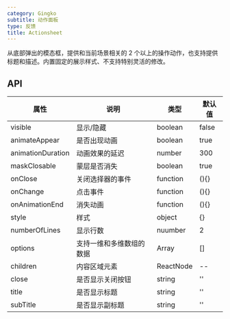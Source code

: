 ```yaml
---
category: Gingko
subtitle: 动作面板
type: 反馈
title: Actionsheet
---
```


从底部弹出的模态框，提供和当前场景相关的 2 个以上的操作动作，也支持提供标题和描述。内置固定的展示样式、不支持特别灵活的修改。

## API

| 属性              | 说明                     | 类型      | 默认值 |
| ----------------- | ------------------------ | --------- | ------ |
| visible           | 显示/隐藏                | boolean   | false  |
| animateAppear     | 是否出现动画             | boolean   | true   |
| animationDuration | 动画效果的延迟           | number    | 300    |
| maskClosable      | 蒙层是否消失             | boolean   | true   |
| onClose           | 关闭选择器的事件         | function  | (){}   |
| onChange          | 点击事件                 | function  | (){}   |
| onAnimationEnd    | 消失动画                 | function  | (){}   |
| style             | 样式                     | object    | {}     |
| numberOfLines     | 显示行数                 | nuumber   | 2      |
| options           | 支持一维和多维数组的数据 | Array     | []     |
| children          | 内容区域元素             | ReactNode | --     |
| close             | 是否显示关闭按钮         | string    | ''     |
| title             | 是否显示标题             | string    | ''     |
| subTitle          | 是否显示副标题           | string    | ''     |
